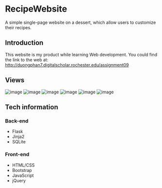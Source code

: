 # RecipeWebsite

A simple single-page website on a dessert, which allow users to customize their recipes.

## Introduction

This website is my product while learning Web development. You could find the link to the web at: http://duongphan7.digitalscholar.rochester.edu/assignment09

## Views
![image](https://user-images.githubusercontent.com/47710293/97809589-c0e7d880-1c3b-11eb-975b-5d9bf95a3a46.png)
![image](https://user-images.githubusercontent.com/47710293/97809594-c9d8aa00-1c3b-11eb-87cf-3cb2bd0c1b8f.png)
![image](https://user-images.githubusercontent.com/47710293/97809600-d0ffb800-1c3b-11eb-8b70-cb2ad87438ec.png)
![image](https://user-images.githubusercontent.com/47710293/97809604-d957f300-1c3b-11eb-9228-1312432cb56c.png)
![image](https://user-images.githubusercontent.com/47710293/97809606-dfe66a80-1c3b-11eb-9288-70229c9c10ae.png)
![image](https://user-images.githubusercontent.com/47710293/97809611-e4ab1e80-1c3b-11eb-83a8-94717b5b0937.png)


## Tech information
### Back-end

- Flask
- Jinja2
- SQLite

### Front-end

- HTML/CSS
- Bootstrap
- JavaScript
- jQuery


